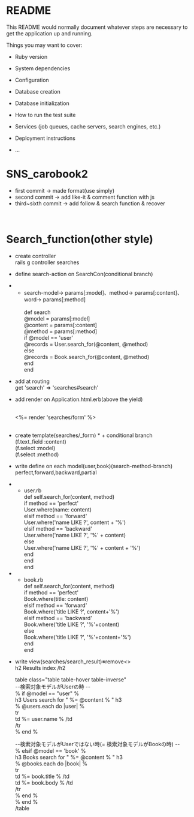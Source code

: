 # README

This README would normally document whatever steps are necessary to get the
application up and running.

Things you may want to cover:

* Ruby version

* System dependencies

* Configuration

* Database creation

* Database initialization

* How to run the test suite

* Services (job queues, cache servers, search engines, etc.)

* Deployment instructions

* ...
# SNS_carobook2

+ first commit → made format(use simply)
+ second commit → add like-it & comment function with js
+ third~sixth commit → add follow & search function & recover
<br>

 # Search_function(other style)
 
* create controller<br>
  rails g controller searches
  
* define search-action on SearchCon(conditional branch)
* + search-model→ params[:model]、method→ params[:content]、word→ params[:method]<br>  
  def search<br>
   @model = params[:model]<br>
   @content = params[:content]<br>
   @method = params[:method]<br>
   if @model == 'user'<br>
      @records = User.search_for(@content, @method)<br>
    else<br>
      @records = Book.search_for(@content, @method)<br>
    end<br>
  end<br>
 
  
* add at routing  <br>
  get 'search' => 'searches#search'
  
* add render on Application.html.erb(above the yield)<br>
  <div class="d-flex justify-content-center mb-2"><br>
    <%= render 'searches/form' %>  <br>
  </div><br>

* create template(searches/_form)
* + conditional branch<br>
  (f.text_field :content)<br>
  (f.select :model)<br>
  (f.select :method)<br>

* write define on each model(user,book)(search-method-branch)<br>
  perfect,forward,backward,partial<br>

* + user.rb<br>
  def self.search_for(content, method)<br>
    if method == 'perfect'<br>
      User.where(name: content)<br>
    elsif method == 'forward'<br>
      User.where('name LIKE ?', content + '%')<br>
    elsif method == 'backward'<br>
      User.where('name LIKE ?', '%' + content)<br>
    else<br>
      User.where('name LIKE ?', '%' + content + '%')<br>
    end<br>
  end<br>
end
  
* + book.rb <br>
  def self.search_for(content, method)<br>
    if method == 'perfect'<br>
      Book.where(title: content)<br>
    elsif method == 'forward'<br>
      Book.where('title LIKE ?', content+'%')<br>
    elsif method == 'backward'<br>
      Book.where('title LIKE ?', '%'+content)<br>
    else<br>
      Book.where('title LIKE ?', '%'+content+'%')<br>
    end<br>
  end

* write view(searches/search_result)※remove<><br>
  h2 Results index /h2<br>

  table class="table table-hover table-inverse"<br>
  --検索対象モデルがUserの時 --<br>
  % if @model == "user" %<br>
    h3 Users search for " %= @content % " h3<br>
      % @users.each do |user| %<br>
        tr<br>
          td %= user.name % /td <br>
        /tr<br>
      % end %<br>
  
   --検索対象モデルがUserではない時(= 検索対象モデルがBookの時) --<br>
    % elsif @model == 'book' %<br>
    h3 Books search for " %= @content % " h3<br>
      % @books.each do |book| %<br>
        tr<br>
          td %= book.title % /td<br>
          td %= book.body % /td<br>
        /tr<br>
      % end %<br>
  % end %<br>
  /table<br>
